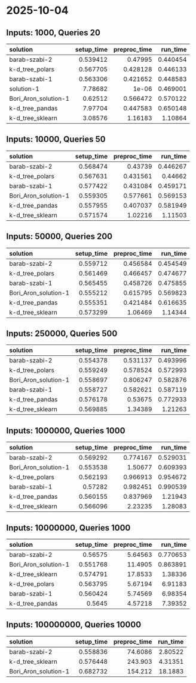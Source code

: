 # 2025-10-04

## Inputs: 1000, Queries 20

| solution             |   setup_time |   preproc_time |   run_time |
|:---------------------|-------------:|---------------:|-----------:|
| barab-szabi-2        |     0.539412 |       0.47995  |   0.440454 |
| k-d_tree_polars      |     0.567705 |       0.428128 |   0.446133 |
| barab-szabi-1        |     0.563306 |       0.421652 |   0.448583 |
| solution-1           |     7.78682  |       1e-06    |   0.469001 |
| Bori_Aron_solution-1 |     0.62512  |       0.566472 |   0.570122 |
| k-d_tree_pandas      |     7.97704  |       0.447583 |   0.650148 |
| k-d_tree_sklearn     |     3.08576  |       1.16183  |   1.10864  |

## Inputs: 10000, Queries 50

| solution             |   setup_time |   preproc_time |   run_time |
|:---------------------|-------------:|---------------:|-----------:|
| barab-szabi-2        |     0.568474 |       0.43739  |   0.446267 |
| k-d_tree_polars      |     0.567631 |       0.431561 |   0.44662  |
| barab-szabi-1        |     0.577422 |       0.431084 |   0.459171 |
| Bori_Aron_solution-1 |     0.559305 |       0.577661 |   0.569153 |
| k-d_tree_pandas      |     0.557955 |       0.407037 |   0.581949 |
| k-d_tree_sklearn     |     0.571574 |       1.02216  |   1.11503  |

## Inputs: 50000, Queries 200

| solution             |   setup_time |   preproc_time |   run_time |
|:---------------------|-------------:|---------------:|-----------:|
| barab-szabi-2        |     0.559712 |       0.456584 |   0.454549 |
| k-d_tree_polars      |     0.561469 |       0.466457 |   0.474677 |
| barab-szabi-1        |     0.565455 |       0.458726 |   0.475855 |
| Bori_Aron_solution-1 |     0.555212 |       0.615795 |   0.569823 |
| k-d_tree_pandas      |     0.555351 |       0.421484 |   0.616635 |
| k-d_tree_sklearn     |     0.573299 |       1.06469  |   1.14344  |

## Inputs: 250000, Queries 500

| solution             |   setup_time |   preproc_time |   run_time |
|:---------------------|-------------:|---------------:|-----------:|
| barab-szabi-2        |     0.554378 |       0.531137 |   0.493996 |
| k-d_tree_polars      |     0.559249 |       0.578524 |   0.572993 |
| Bori_Aron_solution-1 |     0.558697 |       0.806247 |   0.582876 |
| barab-szabi-1        |     0.558727 |       0.582621 |   0.587119 |
| k-d_tree_pandas      |     0.576178 |       0.53675  |   0.772933 |
| k-d_tree_sklearn     |     0.569885 |       1.34389  |   1.21263  |

## Inputs: 1000000, Queries 1000

| solution             |   setup_time |   preproc_time |   run_time |
|:---------------------|-------------:|---------------:|-----------:|
| barab-szabi-2        |     0.569292 |       0.774167 |   0.529031 |
| Bori_Aron_solution-1 |     0.553538 |       1.50677  |   0.609393 |
| k-d_tree_polars      |     0.562193 |       0.966913 |   0.954672 |
| barab-szabi-1        |     0.57282  |       0.982451 |   0.990539 |
| k-d_tree_pandas      |     0.560155 |       0.837969 |   1.21943  |
| k-d_tree_sklearn     |     0.566096 |       2.23235  |   1.28083  |

## Inputs: 10000000, Queries 1000

| solution             |   setup_time |   preproc_time |   run_time |
|:---------------------|-------------:|---------------:|-----------:|
| barab-szabi-2        |     0.56575  |        5.64563 |   0.770653 |
| Bori_Aron_solution-1 |     0.551768 |       11.4905  |   0.863891 |
| k-d_tree_sklearn     |     0.574791 |       17.8533  |   1.38336  |
| k-d_tree_polars      |     0.563795 |        5.67194 |   6.91183  |
| barab-szabi-1        |     0.560424 |        5.74569 |   6.98354  |
| k-d_tree_pandas      |     0.5645   |        4.57218 |   7.39352  |

## Inputs: 100000000, Queries 10000

| solution             |   setup_time |   preproc_time |   run_time |
|:---------------------|-------------:|---------------:|-----------:|
| barab-szabi-2        |     0.558836 |        74.6086 |    2.80522 |
| k-d_tree_sklearn     |     0.576448 |       243.903  |    4.31351 |
| Bori_Aron_solution-1 |     0.682732 |       154.212  |   18.1883  |